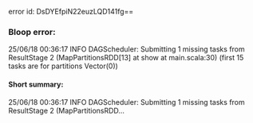 error id: DsDYEfpiN22euzLQD141fg==
### Bloop error:

25/06/18 00:36:17 INFO DAGScheduler: Submitting 1 missing tasks from ResultStage 2 (MapPartitionsRDD[13] at show at main.scala:30) (first 15 tasks are for partitions Vector(0))
#### Short summary: 

25/06/18 00:36:17 INFO DAGScheduler: Submitting 1 missing tasks from ResultStage 2 (MapPartitionsRDD...